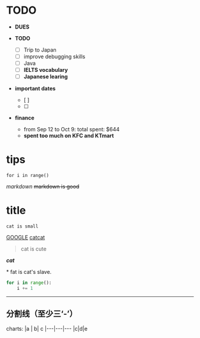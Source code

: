 # TODO

- **DUES**

- **TODO**
    - [ ] Trip to Japan
    - [ ] improve debugging skills 
    - [ ] Java
    - [ ] **IELTS vocabulary**
    - [ ] **Japanese learing**

- **important dates**
    - [ ]
    - [ ]

- **finance**
    - from Sep 12 to Oct 9: total spent: $644
    - **spent too much on KFC and KTmart**





















# tips
```for i in range()```

*markdown*
~~markdown is good~~
# title
```cat is small```

[GOOGLE](http://www.google.com)
[catcat](https://twitter.com/catweetga/status/914814344411484160)

> cat is cute

**_cat_**

\* fat is cat's slave.
```py
for i in range():
    i += 1

```


---
分割线（至少三‘-’）
---
charts:
|a | b| c
|---|---|---
|c|d|e

